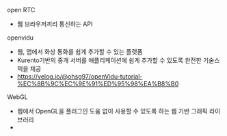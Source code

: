 open RTC

- 웹 브라우저끼리 통신하는 API

openvidu

- 웹, 앱에서 화상 통화를 쉽게 추가할 수 있는 플랫폼
- Kurento기반의 중개 서버를 애플리케이션에 쉽게 추가할 수 있도록 완전한 기술스택을 제공
- https://velog.io/@ohsg97/openVidu-tutorial-%EC%8B%9C%EC%9E%91%ED%95%98%EA%B8%B0



WebGL

- 웹에서 OpenGL을 플러그인 도움 없이 사용할 수 있도록 하는 웹 기반 그래픽 라이브러리
- 
